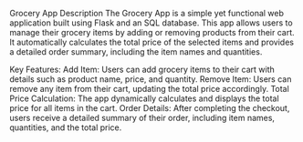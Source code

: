Grocery App
Description
The Grocery App is a simple yet functional web application built using Flask and an SQL database. This app allows users to manage their grocery items by adding or removing products from their cart. It automatically calculates the total price of the selected items and provides a detailed order summary, including the item names and quantities.

Key Features:
Add Item: Users can add grocery items to their cart with details such as product name, price, and quantity.
Remove Item: Users can remove any item from their cart, updating the total price accordingly.
Total Price Calculation: The app dynamically calculates and displays the total price for all items in the cart.
Order Details: After completing the checkout, users receive a detailed summary of their order, including item names, quantities, and the total price.
